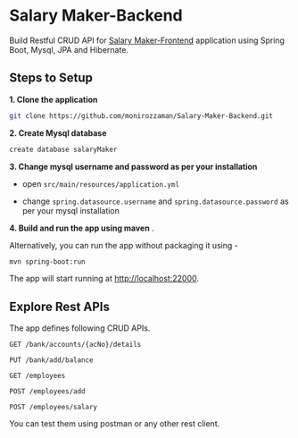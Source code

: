 
# Salary Maker-Backend

Build Restful CRUD API for [Salary Maker-Frontend](https://github.com/monirozzaman/Salary-Maker-Frontend) application using Spring Boot, Mysql, JPA and Hibernate.


## Steps to Setup

**1. Clone the application**

```bash
git clone https://github.com/monirozzaman/Salary-Maker-Backend.git
```

**2. Create Mysql database**
```bash
create database salaryMaker
```

**3. Change mysql username and password as per your installation**

+ open `src/main/resources/application.yml`

+ change `spring.datasource.username` and `spring.datasource.password` as per your mysql installation

**4. Build and run the app using maven**
.

Alternatively, you can run the app without packaging it using -

```bash
mvn spring-boot:run
```

The app will start running at <http://localhost:22000>.

## Explore Rest APIs

The app defines following CRUD APIs.

    GET /bank/accounts/{acNo}/details
    
    PUT /bank/add/balance
    
    GET /employees
    
    POST /employees/add
    
    POST /employees/salary

You can test them using postman or any other rest client.
